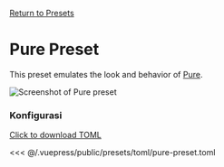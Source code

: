 [Return to Presets](./README.md#pure)

# Pure Preset

This preset emulates the look and behavior of [Pure](https://github.com/sindresorhus/pure).

![Screenshot of Pure preset](/presets/img/pure-preset.png)

### Konfigurasi

[Click to download TOML](/presets/toml/pure-preset.toml)

<<< @/.vuepress/public/presets/toml/pure-preset.toml

